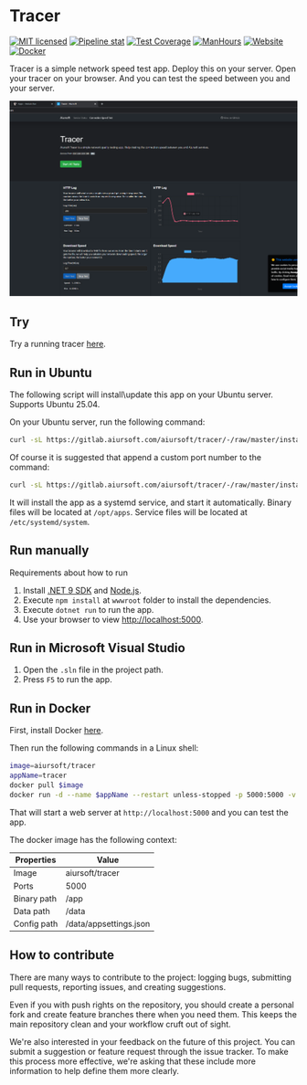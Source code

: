 # Tracer

[![MIT licensed](https://img.shields.io/badge/license-MIT-blue.svg)](https://gitlab.aiursoft.com/aiursoft/tracer/-/blob/master/LICENSE)
[![Pipeline stat](https://gitlab.aiursoft.com/aiursoft/tracer/badges/master/pipeline.svg)](https://gitlab.aiursoft.com/aiursoft/tracer/-/pipelines)
[![Test Coverage](https://gitlab.aiursoft.com/aiursoft/tracer/badges/master/coverage.svg)](https://gitlab.aiursoft.com/aiursoft/tracer/-/pipelines)
[![ManHours](https://manhours.aiursoft.com/r/gitlab.aiursoft.com/aiursoft/tracer.svg)](https://gitlab.aiursoft.com/aiursoft/tracer/-/commits/master?ref_type=heads)
[![Website](https://img.shields.io/website?url=https%3A%2F%2Ftracer.aiursoft.com%2F)](https://tracer.aiursoft.com)
[![Docker](https://img.shields.io/docker/pulls/aiursoft/tracer.svg)](https://hub.docker.com/r/aiursoft/tracer)

Tracer is a simple network speed test app. Deploy this on your server. Open your tracer on your browser. And you can test the speed between you and your server.

![overview](./screenshot.png)

## Try

Try a running tracer [here](https://tracer.aiursoft.com).

## Run in Ubuntu

The following script will install\update this app on your Ubuntu server. Supports Ubuntu 25.04.

On your Ubuntu server, run the following command:

```bash
curl -sL https://gitlab.aiursoft.com/aiursoft/tracer/-/raw/master/install.sh | sudo bash
```

Of course it is suggested that append a custom port number to the command:

```bash
curl -sL https://gitlab.aiursoft.com/aiursoft/tracer/-/raw/master/install.sh | sudo bash -s 8080
```

It will install the app as a systemd service, and start it automatically. Binary files will be located at `/opt/apps`. Service files will be located at `/etc/systemd/system`.

## Run manually

Requirements about how to run

1. Install [.NET 9 SDK](http://dot.net/) and [Node.js](https://nodejs.org/).
2. Execute `npm install` at `wwwroot` folder to install the dependencies.
3. Execute `dotnet run` to run the app.
4. Use your browser to view [http://localhost:5000](http://localhost:5000).

## Run in Microsoft Visual Studio

1. Open the `.sln` file in the project path.
2. Press `F5` to run the app.

## Run in Docker

First, install Docker [here](https://docs.docker.com/get-docker/).

Then run the following commands in a Linux shell:

```bash
image=aiursoft/tracer
appName=tracer
docker pull $image
docker run -d --name $appName --restart unless-stopped -p 5000:5000 -v /var/www/$appName:/data $image
```

That will start a web server at `http://localhost:5000` and you can test the app.

The docker image has the following context:

| Properties  | Value                           |
|-------------|---------------------------------|
| Image       | aiursoft/tracer                 |
| Ports       | 5000                            |
| Binary path | /app                            |
| Data path   | /data                           |
| Config path | /data/appsettings.json          |

## How to contribute

There are many ways to contribute to the project: logging bugs, submitting pull requests, reporting issues, and creating suggestions.

Even if you with push rights on the repository, you should create a personal fork and create feature branches there when you need them. This keeps the main repository clean and your workflow cruft out of sight.

We're also interested in your feedback on the future of this project. You can submit a suggestion or feature request through the issue tracker. To make this process more effective, we're asking that these include more information to help define them more clearly.
